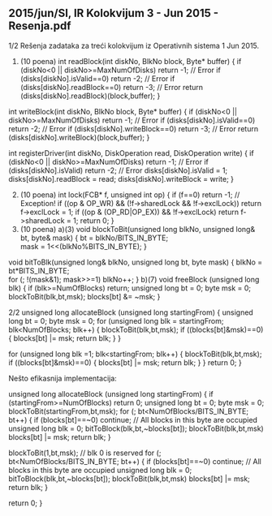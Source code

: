 2015/jun/SI, IR Kolokvijum 3 - Jun 2015 - Resenja.pdf
--------------------------------------------------------------------------------


1/2 
Rešenja zadataka za 
treći kolokvijum iz Operativnih sistema 1 
Jun 2015. 
1. (10 poena) 
int readBlock(int diskNo, BlkNo block, Byte* buffer) { 
  if (diskNo<0 || diskNo>=MaxNumOfDisks) return -1; // Error 
  if (disks[diskNo].isValid==0) return -2; // Error 
  if (disks[diskNo].readBlock==0) return -3; // Error 
  return (disks[diskNo].readBlock)(block,buffer); 
} 
 
int writeBlock(int diskNo, BlkNo block, Byte* buffer) { 
  if (diskNo<0 || diskNo>=MaxNumOfDisks) return -1; // Error 
  if (disks[diskNo].isValid==0) return -2; // Error 
  if (disks[diskNo].writeBlock==0) return -3; // Error 
  return (disks[diskNo].writeBlock)(block,buffer); 
} 
 
int registerDriver(int diskNo, DiskOperation read, DiskOperation write) { 
  if (diskNo<0 || diskNo>=MaxNumOfDisks) return -1; // Error 
  if (disks[diskNo].isValid) return -2; // Error 
  disks[diskNo].isValid = 1; 
  disks[diskNo].readBlock = read; 
  disks[diskNo].writeBlock = write; 
} 
 
2. (10 poena) 
int lock(FCB* f, unsigned int op) { 
  if (f==0) return -1; // Exception! 
  if ((op & OP_WR) && (!f->sharedLock && !f->exclLock)) 
    return f->exclLock = 1; 
  if ((op & (OP_RD|OP_EX)) && !f->exclLock) 
    return f->sharedLock = 1; 
  return 0; 
} 
3. (10 poena) 
a)(3) 
void blockToBit(unsigned long blkNo, unsigned long& bt, byte& mask) { 
  bt = blkNo/BITS_IN_BYTE;  
  mask = 1<<(blkNo%BITS_IN_BYTE); 
} 
 
void bitToBlk(unsigned long& blkNo, unsigned long bt, byte mask) { 
  blkNo = bt*BITS_IN_BYTE;  
  for (; !(mask&1); mask>>=1) blkNo++; 
} 
b)(7) 
void freeBlock (unsigned long blk) { 
  if (blk>=NumOfBlocks) return; 
  unsigned long bt = 0; byte msk = 0; 
  blockToBit(blk,bt,msk); 
  blocks[bt] &= ~msk; 
} 
 

2/2 
unsigned long allocateBlock (unsigned long startingFrom) { 
  unsigned long bt = 0; byte msk = 0; 
  for (unsigned long blk = startingFrom; blk<NumOfBlocks; blk++) { 
    blockToBit(blk,bt,msk); 
    if ((blocks[bt]&msk)==0) { 
      blocks[bt] |= msk; 
      return blk; 
    } 
  } 
 
  for (unsigned long blk =1; blk<startingFrom; blk++) { 
    blockToBit(blk,bt,msk); 
    if ((blocks[bt]&msk)==0) { 
      blocks[bt] |= msk; 
      return blk; 
    } 
  } 
  return 0; 
} 
 
Nešto efikasnija implementacija: 
 
unsigned long allocateBlock (unsigned long startingFrom) { 
  if (startingFrom>=NumOfBlocks) return 0; 
  unsigned long bt = 0; byte msk = 0; 
  blockToBit(startingFrom,bt,msk); 
  for (; bt<NumOfBlocks/BITS_IN_BYTE; bt++) { 
    if (blocks[bt]==~0) continue; // All blocks in this byte are occupied 
    unsigned long blk = 0; 
    bitToBlock(blk,bt,~blocks[bt]); 
    blockToBit(blk,bt,msk) 
    blocks[bt] |= msk; 
    return blk; 
  } 
 
  blockToBit(1,bt,msk); // blk 0 is reserved 
  for (; bt<NumOfBlocks/BITS_IN_BYTE; bt++) { 
    if (blocks[bt]==~0) continue; // All blocks in this byte are occupied 
    unsigned long blk = 0; 
    bitToBlock(blk,bt,~blocks[bt]); 
    blockToBit(blk,bt,msk) 
    blocks[bt] |= msk; 
    return blk; 
  } 
 
  return 0; 
} 